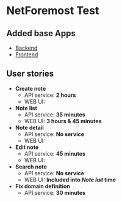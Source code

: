 # NetForemost Test

## Added base Apps

- [Backend](https://github.com/sbsys/typescript-ddd-microservice)
- [Frontend](https://github.com/sbsys/smop-frontend)

## User stories

- **Create note**
  - API service: **2 hours**
  - WEB UI:
- **Note list**
  - API service: **35 minutes**
  - WEB UI: **3 hours & 45 minutes**
- **Note detail**
  - API service: **No service**
  - WEB UI:
- **Edit note**
  - API service: **45 minutes**
  - WEB UI:
- **Search note**
  - API service: **No service**
  - WEB UI: **Included into *Note list* time**
- **Fix domain definition**
  - API service: **30 minutes**
